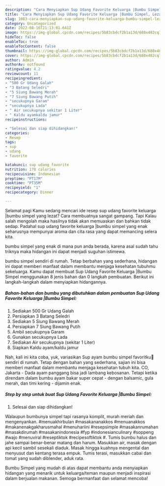 ```yaml
---
description: "Cara Menyiapkan Sup Udang Favorite Keluarga |Bumbu Simpel, Lezat"
title: "Cara Menyiapkan Sup Udang Favorite Keluarga |Bumbu Simpel, Lezat"
slug: 1083-cara-menyiapkan-sup-udang-favorite-keluarga-bumbu-simpel-lezat
category: Uncategorized
date: 2022-08-16T21:13:01.641Z
image: https://img-global.cpcdn.com/recipes/5b83cbdcf2b1a13d/680x482cq70/sup-udang-favorite-keluarga-bumbu-simpel-foto-resep-utama.jpg
hideToc: false
enableToc: true
enableTocContent: false
thumbnail: https://img-global.cpcdn.com/recipes/5b83cbdcf2b1a13d/680x482cq70/sup-udang-favorite-keluarga-bumbu-simpel-foto-resep-utama.jpg
cover: https://img-global.cpcdn.com/recipes/5b83cbdcf2b1a13d/680x482cq70/sup-udang-favorite-keluarga-bumbu-simpel-foto-resep-utama.jpg
author: Admin
authorAv: notfound
ratingvalue: 4.2
reviewcount: 11
recipeingredient:
- "500 Gr Udang Galah"
- "3 Batang Seledri"
- "5 Siung Bawang Merah"
- "7 Siung Bawang Putih"
- "secukupnya Garam"
- "secukupnya Lada"
- " Air secukupnya sekitar 1 Liter"
- " Kaldu ayamkaldu jamur"
recipeinstructions:

- "Selesai dan siap dihidangkan!"
categories:
- Resep
tags:
- sup
- udang
- favorite

katakunci: sup udang favorite 
nutrition: 178 calories
recipecuisine: Indonesian
preptime: "PT17M"
cooktime: "PT35M"
recipeyield: "1"
recipecategory: Dinner

---
```



Selamat pagi Kamu sedang mencari ide resep sup udang favorite keluarga |bumbu simpel yang lezat? Cara membuatnya sangat gampang. Tapi Kalau salah mengolah maka hasilnya tidak akan memuaskan dan bahkan tidak sedap. Padahal sup udang favorite keluarga |bumbu simpel yang enak seharusnya mempunyai aroma dan cita rasa yang dapat memancing selera kita.

bumbu simpel yang enak di mana pun anda berada, karena asal sudah tahu triknya maka hidangan ini dapat menjadi suguhan istimewa.


bumbu simpel sendiri di rumah. Tetap berbahan yang sederhana, hidangan ini dapat memberi manfaat dalam membantu menjaga kesehatan tubuhmu sekeluarga. Kamu dapat membuat Sup Udang Favorite Keluarga |Bumbu Simpel menggunakan 8 jenis bahan dan 0 langkah pembuatan. Berikut ini langkah-langkah dalam menyiapkan hidangannya.

<!--inarticleads1-->

##### Bahan-bahan dan bumbu yang dibutuhkan dalam pembuatan Sup Udang Favorite Keluarga |Bumbu Simpel:

1. Sediakan 500 Gr Udang Galah
1. Persiapkan 3 Batang Seledri
1. Sediakan 5 Siung Bawang Merah
1. Persiapkan 7 Siung Bawang Putih
1. Ambil secukupnya Garam
1. Gunakan secukupnya Lada
1. Sediakan  Air secukupnya (sekitar 1 Liter)
1. Siapkan  Kaldu ayam/kaldu jamur


Nah, kali ini kita coba, yuk, variasikan Sup ayam bumbu simpel favoritku🥰 sendiri di rumah. Tetap dengan bahan yang sederhana, sajian ini bisa memberi manfaat dalam membantu menjaga kesehatan tubuh kita. CO, Jakarta - Dada ayam panggang bisa jadi lambang kebosanan. Tetapi ketika direndam dalam bumbu ayam bakar super cepat - dengan balsamic, gula merah, dan timi kering - dijamin enak. 

<!--inarticleads2-->

##### Step by step untuk buat Sup Udang Favorite Keluarga |Bumbu Simpel:


1. Selesai dan siap dihidangkan!

Walaupun bumbunya simpel tapi rasanya komplit, murah meriah dan mengenyankan. #menuakhirbulan #masakananakkos #menuanakkos #makanenakgakharusmahal #menuhariini #resepsimple #masakanrumahan #masakdirumah #masakanindonesia #fyp #indonesianculinary #soppeng #wajo #menuviral #reseptiktok #recipesoftiktok #. Tumis bumbu halus dan jahe sampai benar-benar matang dan harum. Masukkan air, masak dengan api kecil sambil sesekali diaduk. Masak hingga kuahnya mengental dan menyusut dan kentang terasa empuk. Tumis terasi, masukkan cabai dan tomat yang sudah diblender, aduk rata. 

Bumbu Simpel yang mudah di atas dapat membantu anda menyiapkan hidangan yang menarik untuk keluarga/teman maupun menjadi inspirasi dalam berjualan makanan. Semoga bermanfaat dan selamat mencoba!
